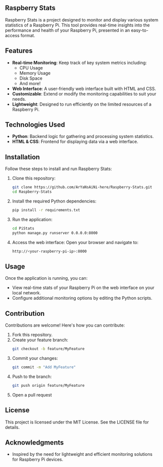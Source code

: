 ## Raspberry Stats

Raspberry Stats is a project designed to monitor and display various system statistics of a Raspberry Pi. This tool provides real-time insights into the performance and health of your Raspberry Pi, presented in an easy-to-access format.


## Features

- **Real-time Monitoring**: Keep track of key system metrics including:
  - CPU Usage
  - Memory Usage
  - Disk Space
  - And more!
- **Web Interface**: A user-friendly web interface built with HTML and CSS.
- **Customizable**: Extend or modify the monitoring capabilities to suit your needs.
- **Lightweight**: Designed to run efficiently on the limited resources of a Raspberry Pi.


## Technologies Used

- **Python**: Backend logic for gathering and processing system statistics.
- **HTML & CSS**: Frontend for displaying data via a web interface.


## Installation

Follow these steps to install and run Raspberry Stats:

1. Clone this repository:
   ```bash
   git clone https://github.com/ArYaNsAiNi-here/Raspberry-Stats.git
   cd Raspberry-Stats

2. Install the required Python dependencies:
   ```bash
   pip install -r requirements.txt

3. Run the application:
   ```bash
   cd PiStats
   python manage.py runserver 0.0.0.0:8000

4. Access the web interface: Open your browser and navigate to:
   ```bash
   http://<your-raspberry-pi-ip>:8000


## Usage

Once the application is running, you can:
- View real-time stats of your Raspberry Pi on the web interface on your local network.
- Configure additional monitoring options by editing the Python scripts.


## Contribution

Contributions are welcome! Here's how you can contribute:

1. Fork this repository.
2. Create your feature branch:
   ```bash
   git checkout -b feature/MyFeature
3. Commit your changes:
   ```bash
   git commit -m "Add MyFeature"
4. Push to the branch:
   ```bash
   git push origin feature/MyFeature
5. Open a pull request


## License

This project is licensed under the MIT License. See the LICENSE file for details.


## Acknowledgments

- Inspired by the need for lightweight and efficient monitoring solutions for Raspberry Pi devices.
